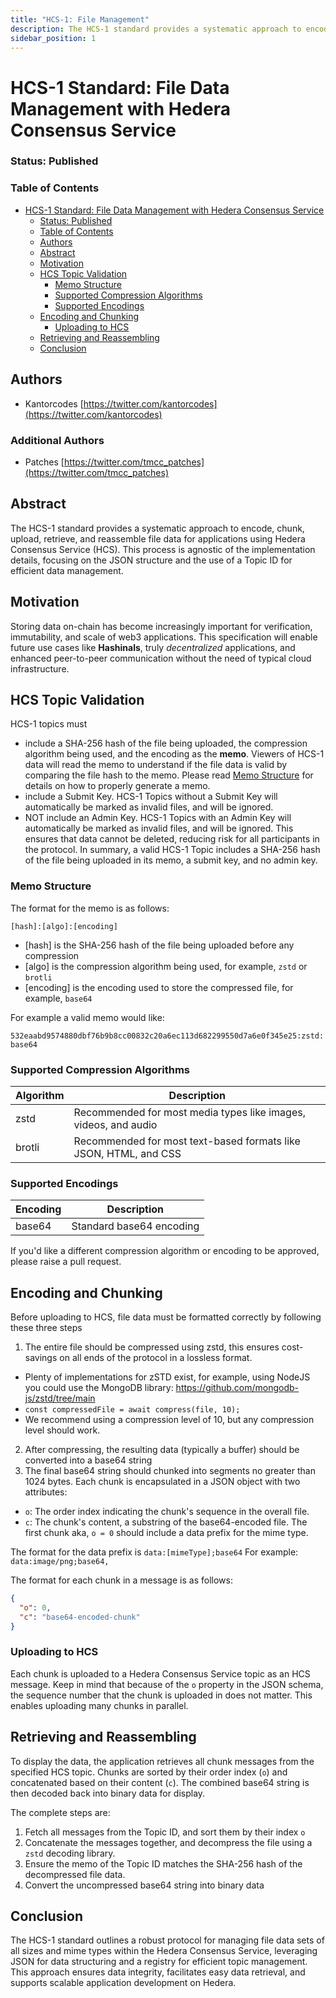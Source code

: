 ```yaml
---
title: "HCS-1: File Management"
description: The HCS-1 standard provides a systematic approach to encode, chunk, upload, retrieve, and reassemble file data for applications using Hedera Consensus Service (HCS). This process is agnostic of the implementation details, focusing on the JSON structure and the use of a Topic ID for efficient data management.
sidebar_position: 1
---
```


# HCS-1 Standard: File Data Management with Hedera Consensus Service

### Status: Published

### Table of Contents

- [HCS-1 Standard: File Data Management with Hedera Consensus Service](#hcs-1-standard-file-data-management-with-hedera-consensus-service)
    - [Status: Published](#status-published)
    - [Table of Contents](#table-of-contents)
  - [Authors](#authors)
  - [Abstract](#abstract)
  - [Motivation](#motivation)
  - [HCS Topic Validation](#hcs-topic-validation)
    - [Memo Structure](#memo-structure)
    - [Supported Compression Algorithms](#supported-compression-algorithms)
    - [Supported Encodings](#supported-encodings)
  - [Encoding and Chunking](#encoding-and-chunking)
    - [Uploading to HCS](#uploading-to-hcs)
  - [Retrieving and Reassembling](#retrieving-and-reassembling)
  - [Conclusion](#conclusion)

## Authors

- Kantorcodes [https://twitter.com/kantorcodes](https://twitter.com/kantorcodes)

### Additional Authors
- Patches [https://twitter.com/tmcc_patches](https://twitter.com/tmcc_patches)

## Abstract

The HCS-1 standard provides a systematic approach to encode, chunk, upload, retrieve, and reassemble file data for applications using Hedera Consensus Service (HCS). This process is agnostic of the implementation details, focusing on the JSON structure and the use of a Topic ID for efficient data management.

## Motivation

Storing data on-chain has become increasingly important for verification, immutability, and scale of web3 applications. This specification will enable future use cases like **Hashinals**, truly _decentralized_ applications, and enhanced peer-to-peer communication without the need of typical cloud infrastructure.

## HCS Topic Validation

HCS-1 topics must

- include a SHA-256 hash of the file being uploaded, the compression algorithm being used, and the encoding as the **memo**. Viewers of HCS-1 data will read the memo to understand if the file data is valid by comparing the file hash to the memo. Please read [Memo Structure](#memo-structure) for details on how to properly generate a memo.
- include a Submit Key. HCS-1 Topics without a Submit Key will automatically be marked as invalid files, and will be ignored.
- NOT include an Admin Key. HCS-1 Topics with an Admin Key will automatically be marked as invalid files, and will be ignored. This ensures that data cannot be deleted, reducing risk for all participants in the protocol.
  In summary, a valid HCS-1 Topic includes a SHA-256 hash of the file being uploaded in its memo, a submit key, and no admin key.

### Memo Structure

The format for the memo is as follows:

`[hash]:[algo]:[encoding]`

- [hash] is the SHA-256 hash of the file being uploaded before any compression
- [algo] is the compression algorithm being used, for example, `zstd` or `brotli`
- [encoding] is the encoding used to store the compressed file, for example, `base64`

For example a valid memo would like:

`532eaabd9574880dbf76b9b8cc00832c20a6ec113d682299550d7a6e0f345e25:zstd:base64`

### Supported Compression Algorithms

| Algorithm | Description |
|-----------|-------------|
| zstd | Recommended for most media types like images, videos, and audio |
| brotli | Recommended for most text-based formats like JSON, HTML, and CSS |

### Supported Encodings

| Encoding | Description |
|-----------|-------------|
| base64 | Standard base64 encoding |

If you'd like a different compression algorithm or encoding to be approved, please raise a pull request.

## Encoding and Chunking

Before uploading to HCS, file data must be formatted correctly by following these three steps

1. The entire file should be compressed using zstd, this ensures cost-savings on all ends of the protocol in a lossless format.

- Plenty of implementations for zSTD exist, for example, using NodeJS you could use the MongoDB library: https://github.com/mongodb-js/zstd/tree/main
- `const compressedFile = await compress(file, 10); `
- We recommend using a compression level of 10, but any compression level should work.

2. After compressing, the resulting data (typically a buffer) should be converted into a base64 string
3. The final base64 string should chunked into segments no greater than 1024 bytes. Each chunk is encapsulated in a JSON object with two attributes:

- `o`: The order index indicating the chunk's sequence in the overall file.
- `c`: The chunk's content, a substring of the base64-encoded file. The first chunk aka, `o = 0` should include a data prefix for the mime type.

The format for the data prefix is
`data:[mimeType];base64`
For example:
`data:image/png;base64,`

The format for each chunk in a message is as follows:

```json
{
  "o": 0,
  "c": "base64-encoded-chunk"
}
```

### Uploading to HCS

Each chunk is uploaded to a Hedera Consensus Service topic as an HCS message. Keep in mind that because of the `o` property in the JSON schema, the sequence number that the chunk is uploaded in does not matter. This enables uploading many chunks in parallel.

## Retrieving and Reassembling

To display the data, the application retrieves all chunk messages from the specified HCS topic. Chunks are sorted by their order index (`o`) and concatenated based on their content (`c`). The combined base64 string is then decoded back into binary data for display.

The complete steps are:

1. Fetch all messages from the Topic ID, and sort them by their index `o`
2. Concatenate the messages together, and decompress the file using a `zstd` decoding library.
3. Ensure the memo of the Topic ID matches the SHA-256 hash of the decompressed file data.
4. Convert the uncompressed base64 string into binary data

## Conclusion

The HCS-1 standard outlines a robust protocol for managing file data sets of all sizes and mime types within the Hedera Consensus Service, leveraging JSON for data structuring and a registry for efficient topic management. This approach ensures data integrity, facilitates easy data retrieval, and supports scalable application development on Hedera.
